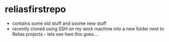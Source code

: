 # reliasfirstrepo

- contains some old stuff and soome new stuff
- recently cloned using SSH on my work machine into a new folder next to Relias projects - lets see hwo this goes...
